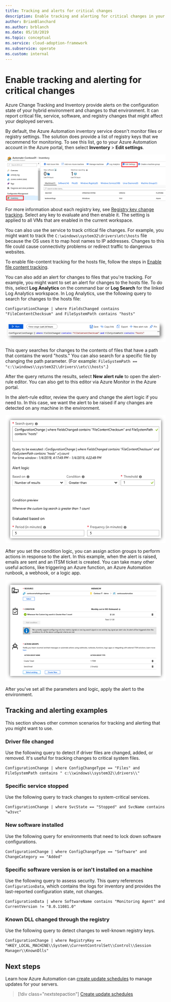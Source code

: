 ```yaml
---
title: Tracking and alerts for critical changes
description: Enable tracking and alerting for critical changes in your hybrid environment with Azure Change Tracking and Inventory.
author: BrianBlanchard
ms.author: brblanch
ms.date: 05/10/2019
ms.topic: conceptual
ms.service: cloud-adoption-framework
ms.subservice: operate
ms.custom: internal
---
```


<!-- cSpell:ignore HKEY kusto -->

# Enable tracking and alerting for critical changes

Azure Change Tracking and Inventory provide alerts on the configuration state of your hybrid environment and changes to that environment. It can report critical file, service, software, and registry changes that might affect your deployed servers.

By default, the Azure Automation inventory service doesn't monitor files or registry settings. The solution does provide a list of registry keys that we recommend for monitoring. To see this list, go to your Azure Automation account in the Azure portal, then select **Inventory** > **Edit settings**.

![Screenshot of the Azure Automation Inventory view in the Azure portal](./media/change-tracking1.png)

For more information about each registry key, see [Registry key change tracking](/azure/automation/change-tracking/overview#registry-key-change-tracking). Select any key to evaluate and then enable it. The setting is applied to all VMs that are enabled in the current workspace.

You can also use the service to track critical file changes. For example, you might want to track the `C:\windows\system32\drivers\etc\hosts` file because the OS uses it to map host names to IP addresses. Changes to this file could cause connectivity problems or redirect traffic to dangerous websites.

To enable file-content tracking for the hosts file, follow the steps in [Enable file content tracking](/azure/automation/change-tracking/manage-change-tracking#enable-file-content-tracking).

You can also add an alert for changes to files that you're tracking. For example, you might want to set an alert for changes to the hosts file. To do this, select **Log Analytics** on the command bar or **Log Search** for the linked Log Analytics workspace. In Log Analytics, use the following query to search for changes to the hosts file:

  ```kusto
  ConfigurationChange | where FieldsChanged contains "FileContentChecksum" and FileSystemPath contains "hosts"
  ```

![Screenshot of the Log Analytics query editor in the Azure portal](./media/change-tracking2.png)

This query searches for changes to the contents of files that have a path that contains the word "hosts." You can also search for a specific file by changing the path parameter. (For example: `FileSystemPath ==  "c:\\windows\\system32\\drivers\\etc\\hosts"`.)

After the query returns the results, select **New alert rule** to open the alert-rule editor. You can also get to this editor via Azure Monitor in the Azure portal.

In the alert-rule editor, review the query and change the alert logic if you need to. In this case, we want the alert to be raised if any changes are detected on any machine in the environment.

![Screenshot of the Log Analytics alert rule editor in the Azure portal](./media/change-tracking3.png)

After you set the condition logic, you can assign action groups to perform actions in response to the alert. In this example, when the alert is raised, emails are sent and an ITSM ticket is created. You can take many other useful actions, like triggering an Azure function, an Azure Automation runbook, a webhook, or a logic app.

![Screenshot of the sample alert rule summary in the Azure portal](./media/change-tracking4.png)

After you've set all the parameters and logic, apply the alert to the environment.

## Tracking and alerting examples

This section shows other common scenarios for tracking and alerting that you might want to use.

### Driver file changed

Use the following query to detect if driver files are changed, added, or removed. It's useful for tracking changes to critical system files.

  ```kusto
  ConfigurationChange | where ConfigChangeType == "Files" and FileSystemPath contains " c:\\windows\\system32\\drivers\\"
  ```

### Specific service stopped

Use the following query to track changes to system-critical services.

  ```kusto
  ConfigurationChange | where SvcState == "Stopped" and SvcName contains "w3svc"
  ```

### New software installed

Use the following query for environments that need to lock down software configurations.

  ```kusto
  ConfigurationChange | where ConfigChangeType == "Software" and ChangeCategory == "Added"
  ```

### Specific software version is or isn't installed on a machine

Use the following query to assess security. This query references `ConfigurationData`, which contains the logs for inventory and provides the last-reported configuration state, not changes.

  ```kusto
  ConfigurationData | where SoftwareName contains "Monitoring Agent" and CurrentVersion != "8.0.11081.0"
  ```

### Known DLL changed through the registry

Use the following query to detect changes to well-known registry keys.

  ```kusto
  ConfigurationChange | where RegistryKey == "HKEY_LOCAL_MACHINE\\System\\CurrentControlSet\\Control\\Session Manager\\KnownDlls"
  ```

## Next steps

Learn how Azure Automation can [create update schedules](./update-schedules.md) to manage updates for your servers.

> [!div class="nextstepaction"]
> [Create update schedules](./update-schedules.md)
